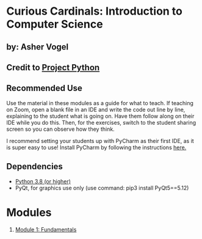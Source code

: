 # Curious Cardinals: Introduction to Computer Science

## by: Asher Vogel
## Credit to [Project Python](http://projectpython.net)

## Recommended Use

Use the material in these modules as a guide for what to teach. If teaching on Zoom, open a blank file in an IDE and write the code out line by line, explaining to the student what is going on. Have them follow along on their IDE while you do this. Then, for the exercises, switch to the student sharing screen so you can observe how they think.

I recommend setting your students up with PyCharm as their first IDE, as it is super easy to use! Install PyCharm by following the instructions [here.](https://www.jetbrains.com/help/pycharm/installation-guide.html)

## Dependencies

* [Python 3.8 (or higher)](https://www.python.org/downloads/)
* PyQt, for graphics use only (use command: pip3 install PyQt5==5.12)

# Modules

1. [Module 1: Fundamentals](Module1_Fundamentals)